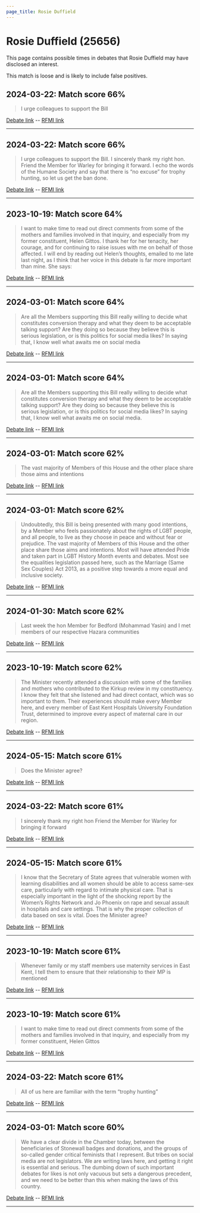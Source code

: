 ```yaml
---
page_title: Rosie Duffield
---
```


# Rosie Duffield  (25656)

This page contains possible times in debates that Rosie Duffield may have disclosed an interest.

This match is loose and is likely to include false positives. 



## 2024-03-22: Match score 66%

>I urge colleagues to support the Bill

[Debate link](https://www.theyworkforyou.com/debates/?id=2024-03-22a.1168.4)  --  [RFMI link](https://www.theyworkforyou.com/mp/25656/register)


---



## 2024-03-22: Match score 66%

>I urge colleagues to support the Bill. I sincerely thank my right hon. Friend the Member for Warley for bringing it forward. I echo the words of the Humane Society and say that there is “no excuse” for trophy hunting, so let us get the ban done.

[Debate link](https://www.theyworkforyou.com/debates/?id=2024-03-22a.1168.4)  --  [RFMI link](https://www.theyworkforyou.com/mp/25656/register)


---



## 2023-10-19: Match score 64%

>I want to make time to read out direct comments from some of the mothers and families involved in that inquiry, and especially from my former constituent, Helen Gittos. I thank her for her tenacity, her courage, and for continuing to raise issues with me on behalf of those affected. I will end by reading out Helen’s thoughts, emailed to me late last night, as I think that her voice in this debate is far more important than mine. She says:

[Debate link](https://www.theyworkforyou.com/debates/?id=2023-10-19b.431.1)  --  [RFMI link](https://www.theyworkforyou.com/mp/25656/register)


---



## 2024-03-01: Match score 64%

>Are all the Members supporting this Bill really willing to decide what constitutes conversion therapy and what they deem to be acceptable talking support? Are they doing so because they believe this is serious legislation, or is this politics for social media likes? In saying that, I know well what awaits me on social media

[Debate link](https://www.theyworkforyou.com/debates/?id=2024-03-01a.566.1)  --  [RFMI link](https://www.theyworkforyou.com/mp/25656/register)


---



## 2024-03-01: Match score 64%

>Are all the Members supporting this Bill really willing to decide what constitutes conversion therapy and what they deem to be acceptable talking support? Are they doing so because they believe this is serious legislation, or is this politics for social media likes? In saying that, I know well what awaits me on social media.

[Debate link](https://www.theyworkforyou.com/debates/?id=2024-03-01a.566.1)  --  [RFMI link](https://www.theyworkforyou.com/mp/25656/register)


---



## 2024-03-01: Match score 62%

>The vast majority of Members of this House and the other place share those aims and intentions

[Debate link](https://www.theyworkforyou.com/debates/?id=2024-03-01a.565.0)  --  [RFMI link](https://www.theyworkforyou.com/mp/25656/register)


---



## 2024-03-01: Match score 62%

>Undoubtedly, this Bill is being presented with many good intentions, by a Member who feels passionately about the rights of LGBT people, and all people, to live as they choose in peace and without fear or prejudice. The vast majority of Members of this House and the other place share those aims and intentions. Most will have attended Pride and taken part in LGBT History Month events and debates. Most see the equalities legislation passed here, such as the Marriage (Same Sex Couples) Act 2013, as a positive step towards a more equal and inclusive society.

[Debate link](https://www.theyworkforyou.com/debates/?id=2024-03-01a.565.0)  --  [RFMI link](https://www.theyworkforyou.com/mp/25656/register)


---



## 2024-01-30: Match score 62%

>Last week the hon Member for Bedford (Mohammad Yasin) and I met members of our respective Hazara communities

[Debate link](https://www.theyworkforyou.com/debates/?id=2024-01-30c.714.6)  --  [RFMI link](https://www.theyworkforyou.com/mp/25656/register)


---



## 2023-10-19: Match score 62%

>The Minister recently attended a discussion with some of the families and mothers who contributed to the Kirkup review in my constituency. I know they felt that she listened and had direct contact, which was so important to them. Their experiences should make every Member here, and every member of East Kent Hospitals University Foundation Trust, determined to improve every aspect of maternal care in our region.

[Debate link](https://www.theyworkforyou.com/debates/?id=2023-10-19b.431.1)  --  [RFMI link](https://www.theyworkforyou.com/mp/25656/register)


---



## 2024-05-15: Match score 61%

>Does the Minister agree?

[Debate link](https://www.theyworkforyou.com/debates/?id=2024-05-15c.244.8)  --  [RFMI link](https://www.theyworkforyou.com/mp/25656/register)


---



## 2024-03-22: Match score 61%

>I sincerely thank my right hon Friend the Member for Warley for bringing it forward

[Debate link](https://www.theyworkforyou.com/debates/?id=2024-03-22a.1168.4)  --  [RFMI link](https://www.theyworkforyou.com/mp/25656/register)


---



## 2024-05-15: Match score 61%

>I know that the Secretary of State agrees that vulnerable women with learning disabilities and all women should be able to access same-sex care,  particularly with regard to intimate physical care. That is especially important in the light of the shocking report by the Women’s Rights Network and Jo Phoenix on rape and sexual assault in hospitals and care settings. That is why the proper collection of data based on sex is vital. Does the Minister agree?

[Debate link](https://www.theyworkforyou.com/debates/?id=2024-05-15c.244.8)  --  [RFMI link](https://www.theyworkforyou.com/mp/25656/register)


---



## 2023-10-19: Match score 61%

>Whenever family or my staff members use maternity services in East Kent, I tell them to ensure that their relationship to their MP is mentioned

[Debate link](https://www.theyworkforyou.com/debates/?id=2023-10-19b.431.1)  --  [RFMI link](https://www.theyworkforyou.com/mp/25656/register)


---



## 2023-10-19: Match score 61%

>I want to make time to read out direct comments from some of the mothers and families involved in that inquiry, and especially from my former constituent, Helen Gittos

[Debate link](https://www.theyworkforyou.com/debates/?id=2023-10-19b.431.1)  --  [RFMI link](https://www.theyworkforyou.com/mp/25656/register)


---



## 2024-03-22: Match score 61%

>All of us here are familiar with the term “trophy hunting”

[Debate link](https://www.theyworkforyou.com/debates/?id=2024-03-22a.1168.4)  --  [RFMI link](https://www.theyworkforyou.com/mp/25656/register)


---



## 2024-03-01: Match score 60%

>We have a clear divide in the Chamber today, between the beneficiaries of Stonewall badges and donations, and the groups of so-called gender critical feminists that I represent. But tribes on social media are not legislators. We are writing laws here, and getting it right is essential and serious. The dumbing down of such important debates for likes is not only vacuous but sets a dangerous precedent, and we need to be better than this when making the laws of this country.

[Debate link](https://www.theyworkforyou.com/debates/?id=2024-03-01a.566.1)  --  [RFMI link](https://www.theyworkforyou.com/mp/25656/register)


---

